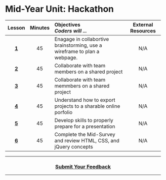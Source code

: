 # Mid-Year Unit: Hackathon

|Lesson|Minutes|Objectives <br> *Coders will ...*|External Resources|
|:-------:|:-------:|:-------|:-------:|
|[**1**]()|45|Enagage in collabortive brainstorming, use a wireframe to plan a webpage.|N/A|
|[**2**]()|45|Collaborate with team members on a shared project|N/A|
|[**3**]()|45|Collaborate with team memmbers on a shared project |N/A|
|[**4**]()|45|Understand how to export projects to a sharable online porfolio|N/A|
|[**5**]()|45|Develop skills to properly prepare for a presentation|N/A|
|[**6**]()|45|Complete the Mid-Survey and review HTML, CSS, and jQuery concepts|N/A|


----
<h3 align="center"><a href="https://docs.google.com/forms/d/e/1FAIpQLSeLpI-m6UKvIxk97F8R1iidFRaYXJ3dfcUuIjx2Pz0WMfO1SA/viewform">Submit Your Feedback</a>  </h3>

----

